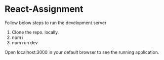 # React-Assignment
Follow below steps to run the development server
  1. Clone the repo. locally.
  2. npm i 
  3. npm run dev
 
 Open localhost:3000 in your default browser to see the running application.
